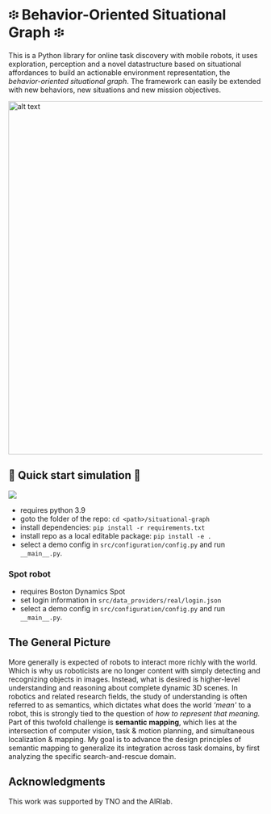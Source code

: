 # ፨ Behavior-Oriented Situational Graph ፨
This is a Python library for online task discovery with mobile robots, it uses exploration, perception and a novel datastructure based on situational affordances to build an actionable environment representation, the *behavior-oriented situational graph*. The framework can easily be extended with new behaviors, new situations and new mission objectives.


 
<img src="documentation/2022-02-01 sampling exploration.gif" alt="alt text" width="700" height="whatever">


## 🚀 Quick start simulation 🚀
![](https://github.com/h0uter/situational-graph/workflows/Project%20Tests/badge.svg)
- requires python 3.9
- goto the folder of the repo: `cd <path>/situational-graph`
- install dependencies: `pip install -r requirements.txt`
- install repo as a local editable package: `pip install -e .`
- select a demo config in `src/configuration/config.py` and run `__main__.py`.

### Spot robot
- requires Boston Dynamics Spot
- set login information in `src/data_providers/real/login.json`
- select a demo config in `src/configuration/config.py` and run `__main__.py`.


<!-- <img src="documentation/dog.jpg" alt="alt text" width="700" height="whatever"> -->


## The General Picture
More generally is expected of robots to interact more richly with the world. Which is why us roboticists are no longer content with simply detecting and recognizing objects in images. Instead, what is desired is higher-level understanding and reasoning about complete dynamic 3D scenes. 
In robotics and related research fields, the study of understanding is often referred to as semantics, which dictates what does the world _‘mean'_ to a robot, this is strongly tied to the question of _how to represent that meaning._ Part of this twofold challenge is **semantic mapping**, which lies at the intersection of computer vision, task & motion planning, and simultaneous localization & mapping. 
My goal is to advance the design principles of semantic mapping to generalize its integration across task domains, by first analyzing the specific search-and-rescue domain.

## Acknowledgments
This work was supported by TNO and the AIRlab.

